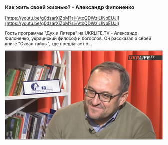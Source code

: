 
### Как жить своей жизнью? - Александр Филоненко



[https://youtu.be/g0dzarXiZoM?si=VtcQDWziLINbEUJl](https://youtu.be/g0dzarXiZoM?si=VtcQDWziLINbEUJl)


Гость программы "Дух и Литера" на UKRLIFE.TV - Александр Филоненко, украинский философ и богослов. Он рассказал о своей книге "Океан тайны", где предлагает о...


![1695180666_kak-zhit-svoei-zhizniu-aleksandr_g0dzarXiZoM.jpg](1695180666_kak-zhit-svoei-zhizniu-aleksandr_g0dzarXiZoM.jpg)

